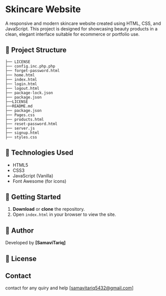 # Skincare Website

A responsive and modern skincare website created using HTML, CSS, and JavaScript. This project is designed for showcasing beauty products in a clean, elegant interface suitable for ecommerce or portfolio use.

## 📁 Project Structure

```
├── LICENSE
├── config.inc.php.php
├── forget-password.html
├── home.html
├── index.html
├── login.html
├── logout.html
├── package-lock.json
├── package.json
├──LICENSE
├──README.md
├── package.json
├── Pages.css
├── products.html
├── reset-password.html
├── server.js
├── signup.html
├── styles.css
```

## 🔧 Technologies Used

- HTML5
- CSS3
- JavaScript (Vanilla)
- Font Awesome (for icons)

## 🚀 Getting Started

1. **Download** or **clone** the repository.
2. Open `index.html` in your browser to view the site.

## 🙌 Author

Developed by **[SamaviTariq]**

## 📄 License

## Contact
contact for any quiry and help [samavitariq5432@gmail.com]
